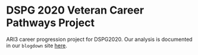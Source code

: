 # DSPG 2020 Veteran Career Pathways Project
ARI3 career progression project for DSPG2020. Our analysis is documented in our `blogdown` site [here](https://dspg-young-scholars-program.github.io/dspg20career/).
